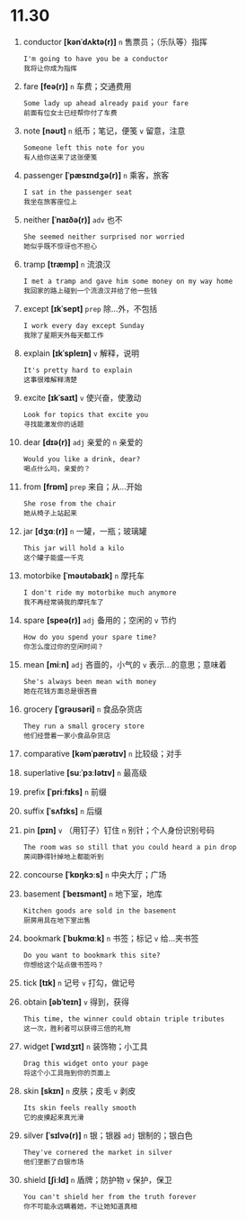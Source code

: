 # 11.30

1. conductor **[kənˈdʌktə(r)]** `n` 售票员；（乐队等）指挥

   ```
   I'm going to have you be a conductor
   我将让你成为指挥
   ```

2. fare **[feə(r)]** `n` 车费；交通费用

   ```
   Some lady up ahead already paid your fare
   前面有位女士已经帮你付了车费
   ```

3. note **[nəʊt]** `n` 纸币；笔记，便笺 `v` 留意，注意

   ```
   Someone left this note for you
   有人给你送来了这张便笺
   ```

4. passenger **[ˈpæsɪndʒə(r)]** `n` 乘客，旅客

   ```
   I sat in the passenger seat
   我坐在旅客座位上
   ```

5. neither **[ˈnaɪðə(r)]** `adv` 也不

   ```
   She seemed neither surprised nor worried
   她似乎既不惊讶也不担心
   ```

6. tramp **[træmp]** `n` 流浪汉

   ```
   I met a tramp and gave him some money on my way home
   我回家的路上碰到一个流浪汉并给了他一些钱
   ```

7. except **[ɪkˈsept]** `prep` 除...外，不包括

   ```
   I work every day except Sunday
   我除了星期天外每天都工作
   ```

8. explain **[ɪkˈspleɪn]** `v` 解释，说明

   ```
   It's pretty hard to explain
   这事很难解释清楚
   ```

9. excite **[ɪkˈsaɪt]** `v` 使兴奋，使激动

   ```
   Look for topics that excite you
   寻找能激发你的话题
   ```

10. dear **[dɪə(r)]** `adj` 亲爱的 `n` 亲爱的

    ```
    Would you like a drink, dear?
    喝点什么吗，亲爱的？
    ```

11. from **[frɒm]** `prep` 来自；从...开始

    ```
    She rose from the chair
    她从椅子上站起来
    ```

12. jar **[dʒɑː(r)]** `n` 一罐，一瓶；玻璃罐

    ```
    This jar will hold a kilo
    这个罐子能盛一千克
    ```

13. motorbike **[ˈməʊtəbaɪk]** `n` 摩托车

    ```
    I don't ride my motorbike much anymore
    我不再经常骑我的摩托车了
    ```

14. spare **[speə(r)]** `adj` 备用的；空闲的 `v` 节约

    ```
    How do you spend your spare time?
    你怎么度过你的空闲时间？
    ```

15. mean **[miːn]** `adj` 吝啬的，小气的 `v` 表示...的意思；意味着

    ```
    She's always been mean with money
    她在花钱方面总是很吝啬
    ```

16. grocery **[ˈɡrəʊsəri]** `n` 食品杂货店

    ```
    They run a small grocery store
    他们经营着一家小食品杂货店
    ```

17. comparative **[kəmˈpærətɪv]** `n` 比较级；对手

18. superlative **[suːˈpɜːlətɪv]** `n` 最高级

19. prefix **[ˈpriːfɪks]** `n` 前缀

20. suffix **[ˈsʌfɪks]** `n` 后缀

21. pin **[pɪn]** `v` （用钉子）钉住 `n` 别针；个人身份识别号码

    ```
    The room was so still that you could heard a pin drop
    房间静得针掉地上都能听到
    ```

22. concourse **[ˈkɒŋkɔːs]** `n` 中央大厅；广场

23. basement **[ˈbeɪsmənt]** `n` 地下室，地库

    ```
    Kitchen goods are sold in the basement
    厨房用具在地下室出售
    ```

24. bookmark **[ˈbʊkmɑːk]** `n` 书签；标记 `v` 给...夹书签

    ```
    Do you want to bookmark this site?
    你想给这个站点做书签吗？
    ```

25. tick **[tɪk]** `n` 记号 `v` 打勾，做记号

26. obtain **[əbˈteɪn]** `v` 得到，获得

    ```
    This time, the winner could obtain triple tributes
    这一次，胜利者可以获得三倍的礼物
    ```

27. widget **[ˈwɪdʒɪt]** `n` 装饰物；小工具

    ```
    Drag this widget onto your page
    将这个小工具拖到你的页面上
    ```

28. skin **[skɪn]** `n` 皮肤；皮毛 `v` 剥皮

    ```
    Its skin feels really smooth
    它的皮摸起来真光滑
    ```

29. silver **[ˈsɪlvə(r)]** `n` 银；银器 `adj` 银制的；银白色

    ```
    They've cornered the market in silver
    他们垄断了白银市场
    ```

30. shield **[ʃiːld]** `n` 盾牌；防护物 `v` 保护，保卫

    ```
    You can't shield her from the truth forever
    你不可能永远瞒着她，不让她知道真相
    ```
